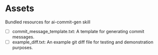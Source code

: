 # Assets

Bundled resources for ai-commit-gen skill

- [ ] commit_message_template.txt: A template for generating commit messages.
- [ ] example_diff.txt: An example git diff file for testing and demonstration purposes.
